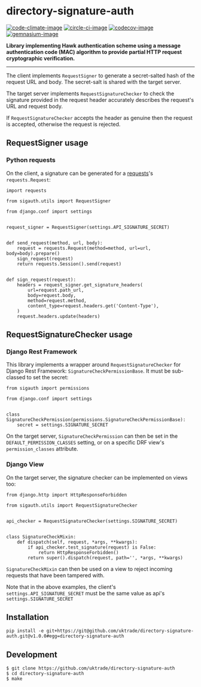 # directory-signature-auth

[![code-climate-image]][code-climate]
[![circle-ci-image]][circle-ci]
[![codecov-image]][codecov]
[![gemnasium-image]][gemnasium]

**Library implementing Hawk authentication scheme using a message authentication code (MAC) algorithm to provide partial HTTP request cryptographic verification.**

---

The client implements `RequestSigner` to generate a secret-salted hash of the request URL and body. The secret-salt is shared with the target server.

The target server implements `RequestSignatureChecker` to check the signature provided in the request header accurately describes the request's URL and request body.

If `RequestSignatureChecker` accepts the header as genuine then the request is accepted, otherwise the request is rejected.

## RequestSigner usage

### Python requests

On the client, a signature can be generated for a [requests](http://docs.python-requests.org/en/master/)'s `requests.Request`:

```
import requests

from sigauth.utils import RequestSigner

from django.conf import settings


request_signer = RequestSigner(settings.API_SIGNATURE_SECRET)


def send_request(method, url, body):
    request = requests.Request(method=method, url=url, body=body).prepare()
    sign_request(request)
    return requests.Session().send(request)


def sign_request(request):
    headers = request_signer.get_signature_headers(
        url=request.path_url,
        body=request.body,
        method=request.method,
        content_type=request.headers.get('Content-Type'),
    )
    request.headers.update(headers)
```


## RequestSignatureChecker usage

### Django Rest Framework

This library implements a wrapper around `RequestSignatureChecker` for Django Rest Framework: `SignatureCheckPermissionBase`. It must be sub-classed to set the secret:

```
from sigauth import permissions

from django.conf import settings


class SignatureCheckPermission(permissions.SignatureCheckPermissionBase):
    secret = settings.SIGNATURE_SECRET
```

On the target server, `SignatureCheckPermission` can then be set in the `DEFAULT_PERMISSION_CLASSES` setting, or on a specific DRF view's `permission_classes` attribute.

### Django View

On the target server, the signature checker can be implemented on views too:

```
from django.http import HttpResponseForbidden

from sigauth.utils import RequestSignatureChecker


api_checker = RequestSignatureChecker(settings.SIGNATURE_SECRET)


class SignatureCheckMixin:
    def dispatch(self, request, *args, **kwargs):
        if api_checker.test_signature(request) is False:
            return HttpResponseForbidden()
        return super().dispatch(request, path='', *args, **kwargs)
```

`SignatureCheckMixin` can then be used on a view to reject incoming requests that have been tampered with.

Note that in the above examples, the client's `settings.API_SIGNATURE_SECRET` must be the same value as api's `settings.SIGNATURE_SECRET`

## Installation

```shell
pip install -e git+https://git@github.com/uktrade/directory-signature-auth.git@v1.0.0#egg=directory-signature-auth
```

## Development

    $ git clone https://github.com/uktrade/directory-signature-auth
    $ cd directory-signature-auth
    $ make


[code-climate-image]: https://codeclimate.com/github/uktrade/directory-signature-auth/badges/issue_count.svg
[code-climate]: https://codeclimate.com/github/uktrade/directory-signature-auth

[circle-ci-image]: https://circleci.com/gh/uktrade/directory-signature-auth/tree/master.svg?style=svg
[circle-ci]: https://circleci.com/gh/uktrade/directory-signature-auth/tree/master

[codecov-image]: https://codecov.io/gh/uktrade/directory-signature-auth/branch/master/graph/badge.svg
[codecov]: https://codecov.io/gh/uktrade/directory-signature-auth

[gemnasium-image]: https://gemnasium.com/badges/github.com/uktrade/directory-signature-auth.svg
[gemnasium]: https://gemnasium.com/github.com/uktrade/directory-signature-auth
